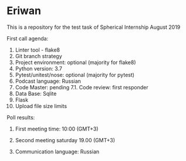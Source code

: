 # Eriwan
This is a repository for the test task of Spherical Internship August 2019

First call agenda:
1. Linter tool - flake8
2. Git branch strategy
3. Project environment: optional (majority for flake8)
4. Python version: 3.7
5. Pytest/unitest/nose: optional (majority for pytest)
6. Podcast language: Russian 
7. Code Master: pending
7.1. Code review: first responder
8. Data Base: Sqlite
9. Flask
10. Upload file size limits 

Poll results:
1. First meeting time: 10:00 (GMT+3)
2. Second meeting saturday 19.00 (GMT+3)


3. Communication language: Russian
